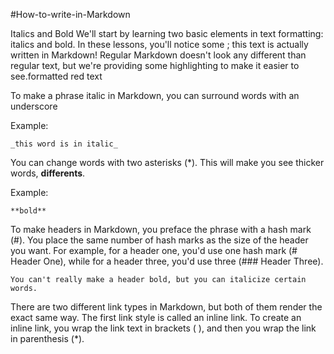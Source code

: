 #How-to-write-in-Markdown

Italics and Bold
We'll start by learning two basic elements in text formatting: italics and bold. In these lessons, you'll notice some ; this text is actually written in Markdown! Regular Markdown doesn't look any different than regular text, but we're providing some highlighting to make it easier to see.formatted red text

To make a phrase italic in Markdown, you can surround words with an underscore

Example:

    _this word is in italic_

You can change words with two asterisks (*). This will make you see thicker words, **differents**.
    
Example:

    **bold**

To make headers in Markdown, you preface the phrase with a hash mark (#). You place the same number of hash marks as the size of the header you want. For example, for a header one, you'd use one hash mark (# Header One), while for a header three, you'd use three (### Header Three).

    You can't really make a header bold, but you can italicize certain words.

There are two different link types in Markdown, but both of them render the exact same way. The first link style is called an inline link. To create an inline link, you wrap the link text in brackets ( ), and then you wrap the link in parenthesis (*).
